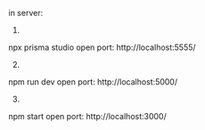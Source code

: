 in server:

1.
npx prisma studio
open port: http://localhost:5555/

2.
npm run dev
open port: http://localhost:5000/

3. 
npm start
open port: http://localhost:3000/